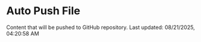 # Auto Push File

Content that will be pushed to GitHub repository.
Last updated: 08/21/2025, 04:20:58 AM